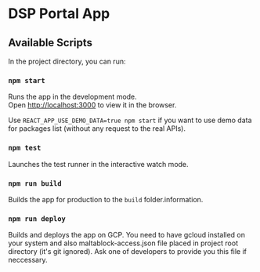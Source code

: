 # DSP Portal App

## Available Scripts

In the project directory, you can run:

### `npm start`

Runs the app in the development mode.<br>
Open [http://localhost:3000](http://localhost:3000) to view it in the browser.

Use `REACT_APP_USE_DEMO_DATA=true npm start` if you want to use demo data for packages list
(without any request to the real APIs).

### `npm test`

Launches the test runner in the interactive watch mode.

### `npm run build`

Builds the app for production to the `build` folder.information.

### `npm run deploy`

Builds and deploys the app on GCP. You need to have gcloud installed on your system
and also maltablock-access.json file placed in project root directory (it's git ignored).
Ask one of developers to provide you this file if neccessary.
